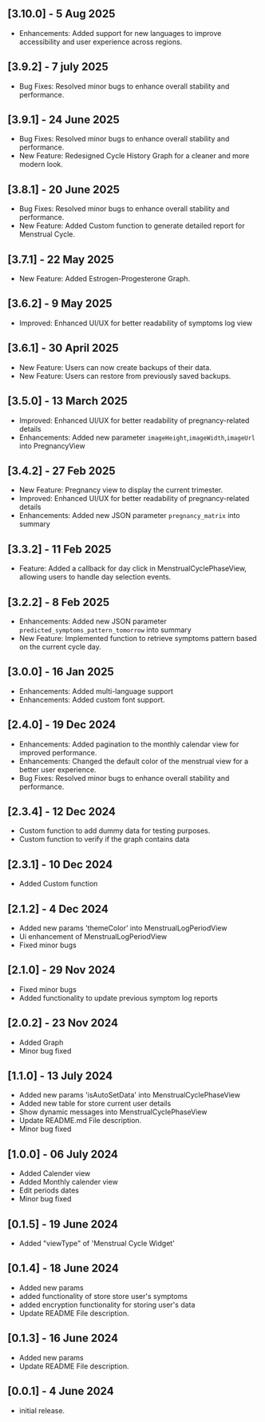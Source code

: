 ## [3.10.0] - 5 Aug 2025

* Enhancements: Added support for new languages to improve accessibility and user experience across regions.

## [3.9.2] - 7 july 2025

* Bug Fixes: Resolved minor bugs to enhance overall stability and performance.


## [3.9.1] - 24 June 2025

* Bug Fixes: Resolved minor bugs to enhance overall stability and performance.
* New Feature: Redesigned Cycle History Graph for a cleaner and more modern look.


## [3.8.1] - 20 June 2025

* Bug Fixes: Resolved minor bugs to enhance overall stability and performance.
* New Feature: Added Custom function to generate detailed report for Menstrual Cycle.


## [3.7.1] - 22 May 2025

* New Feature: Added Estrogen-Progesterone Graph.


## [3.6.2] - 9 May 2025

* Improved: Enhanced UI/UX for better readability of symptoms log view


## [3.6.1] - 30 April 2025

* New Feature: Users can now create backups of their data.
* New Feature: Users can restore from previously saved backups.

## [3.5.0] - 13 March 2025

* Improved: Enhanced UI/UX for better readability of pregnancy-related details
* Enhancements: Added new parameter `imageHeight`,`imageWidth`,`imageUrl` into PregnancyView

## [3.4.2] - 27 Feb 2025

* New Feature: Pregnancy view to display the current trimester.
* Improved: Enhanced UI/UX for better readability of pregnancy-related details
* Enhancements: Added new JSON parameter `pregnancy_matrix` into summary

## [3.3.2] - 11 Feb 2025

* Feature: Added a callback for day click in MenstrualCyclePhaseView, allowing users to handle day
  selection events.

## [3.2.2] - 8 Feb 2025

* Enhancements: Added new JSON parameter `predicted_symptoms_pattern_tomorrow` into summary
* New Feature: Implemented function to retrieve symptoms pattern based on the current cycle day.

## [3.0.0] - 16 Jan 2025

* Enhancements: Added multi-language support
* Enhancements: Added custom font support.

## [2.4.0] - 19 Dec 2024

* Enhancements: Added pagination to the monthly calendar view for improved performance.
* Enhancements: Changed the default color of the menstrual view for a better user experience.
* Bug Fixes: Resolved minor bugs to enhance overall stability and performance.

## [2.3.4] - 12 Dec 2024

* Custom function to add dummy data for testing purposes.
* Custom function to verify if the graph contains data

## [2.3.1] - 10 Dec 2024

* Added Custom function

## [2.1.2] - 4 Dec 2024

* Added new params 'themeColor' into MenstrualLogPeriodView
* Ui enhancement of MenstrualLogPeriodView
* Fixed minor bugs

## [2.1.0] - 29 Nov 2024

* Fixed minor bugs
* Added functionality to update previous symptom log reports

## [2.0.2] - 23 Nov 2024

* Added Graph
* Minor bug fixed

## [1.1.0] - 13 July 2024

* Added new params 'isAutoSetData' into MenstrualCyclePhaseView
* Added new table for store current user details
* Show dynamic messages into MenstrualCyclePhaseView
* Update README.md File description.
* Minor bug fixed

## [1.0.0] - 06 July 2024

* Added Calender view
* Added Monthly calender view
* Edit periods dates
* Minor bug fixed

## [0.1.5] - 19 June 2024

* Added "viewType" of 'Menstrual Cycle Widget'

## [0.1.4] - 18 June 2024

* Added new params
* added functionality of store store user's symptoms
* added encryption functionality for storing user's data
* Update README File description.

## [0.1.3] - 16 June 2024

* Added new params
* Update README File description.

## [0.0.1] - 4 June 2024

* initial release.